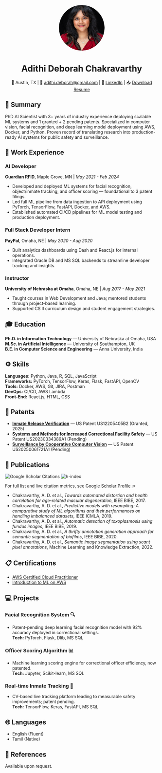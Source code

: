 <div align="center">
  <img src="./images/drdeborah_resume.png" alt="Adithi Deborah Chakravarthy" style="width: 150px; border-radius: 50%;">
  <h1 style="border-bottom:none;">Adithi Deborah Chakravarthy</h1>
  📍 Austin, TX | 📧 <a href="mailto:adithi.deborah@gmail.com" target="_blank">adithi.deborah@gmail.com</a> |
  🔗 <a href="https://www.linkedin.com/in/adithideborah/" target="_blank">LinkedIn</a> |
  📥 <a href="./docs/AIML Resume - Adithi Deborah Chakravarthy.pdf" target="_blank">Download Resume</a>
</div>

## 🚀 Summary
PhD AI Scientist with 3+ years of industry experience deploying scalable ML systems and 1 granted + 2 pending patents. Specialized in computer vision, facial recognition, and deep learning model deployment using AWS, Docker, and Python. Proven record of translating research into production-ready AI systems for public safety and surveillance.

## 💼 Work Experience
### AI Developer  
**Guardian RFID**, Maple Grove, MN | *May 2021 - Feb 2024*  
- Developed and deployed ML systems for facial recognition, object/inmate tracking, and officer scoring — foundational to 3 patent filings.  
- Led full ML pipeline from data ingestion to API deployment using PyTorch, TensorFlow, FastAPI, Docker, and AWS.  
- Established automated CI/CD pipelines for ML model testing and production deployment.

### Full Stack Developer Intern  
**PayPal**, Omaha, NE | *May 2020 - Aug 2020*  
- Built analytics dashboards using Dash and React.js for internal operations.  
- Integrated Oracle DB and MS SQL backends to streamline developer tracking and insights.

### Instructor  
**University of Nebraska at Omaha**, Omaha, NE | *Aug 2017 - May 2021*  
- Taught courses in Web Development and Java; mentored students through project-based learning.  
- Supported CS II curriculum design and student engagement strategies.

## 🎓 Education
**Ph.D. in Information Technology** — University of Nebraska at Omaha, USA  
**M.Sc. in Artificial Intelligence** — University of Southampton, UK  
**B.E. in Computer Science and Engineering** — Anna University, India  

## ⚙️ Skills
**Languages:** Python, Java, R, SQL, JavaScript  
**Frameworks:** PyTorch, TensorFlow, Keras, Flask, FastAPI, OpenCV  
**Tools:** Docker, AWS, Git, JIRA, Postman  
**DevOps:** CI/CD, AWS Lambda  
**Front-End:** React.js, HTML, CSS

## 📜 Patents
- <a href="https://patents.google.com/patent/US12205405B2" target="_blank"><strong>Inmate Release Verification</strong></a> — US Patent US12205405B2 (Granted, 2025)  
- <a href="https://patents.google.com/patent/US20230334389A1" target="_blank"><strong>Systems and Methods for Increased Correctional Facility Safety</strong></a> — US Patent US20230334389A1 (Pending)  
- <a href="https://patents.google.com/patent/US20250061721A1" target="_blank"><strong>Surveillance by Cooperative Computer Vision</strong></a> — US Patent US20250061721A1 (Pending)

## 📄 Publications
![Google Scholar Citations](https://img.shields.io/badge/Citations-64-blue?logo=googlescholar&style=flat)
![h-index](https://img.shields.io/badge/h--index-5-blue?logo=googlescholar&style=flat)

For full list and live citation metrics, see [Google Scholar Profile ↗](https://scholar.google.com/citations?user=JcqMN58AAAAJ&hl=en)  

- Chakravarthy, A. D. et al., *Towards automated distortion and health correlation for age-related macular degeneration*, IEEE BIBE, 2017.  
- Chakravarthy, A. D. et al., *Predictive models with resampling: A comparative study of ML algorithms and their performances on handling imbalanced datasets*, IEEE ICMLA, 2019.  
- Chakravarthy, A. D. et al., *Automatic detection of toxoplasmosis using fundus images*, IEEE BIBE, 2019.  
- Chakravarthy, A. D. et al., *A thrifty annotation generation approach for semantic segmentation of biofilms*, IEEE BIBE, 2020.  
- Chakravarthy, A. D. et al., *Semantic image segmentation using scant pixel annotations*, Machine Learning and Knowledge Extraction, 2022.

## 📋 Certifications
- [AWS Certified Cloud Practitioner](https://www.credly.com/badges/254692ef-e9d0-4da0-8ead-63281a0340e7?source=linked_in_profile)  
- [Introduction to ML on AWS](https://www.coursera.org/account/accomplishments/verify/8K3HR9L7K3FA?)

## 💻 Projects
### Facial Recognition System 🔍
- Patent-pending deep learning facial recognition model with 92% accuracy deployed in correctional settings.  
**Tech:** PyTorch, Flask, Dlib, MS SQL

### Officer Scoring Algorithm 📊
- Machine learning scoring engine for correctional officer efficiency, now patented.  
**Tech:** Jupyter, Scikit-learn, MS SQL

### Real-time Inmate Tracking 🚨
- CV-based live tracking platform leading to measurable safety improvements; patent pending.  
**Tech:** TensorFlow, Keras, FastAPI, MS SQL

## 🌐 Languages
- English (Fluent)  
- Tamil (Native)

## 📄 References
Available upon request.
